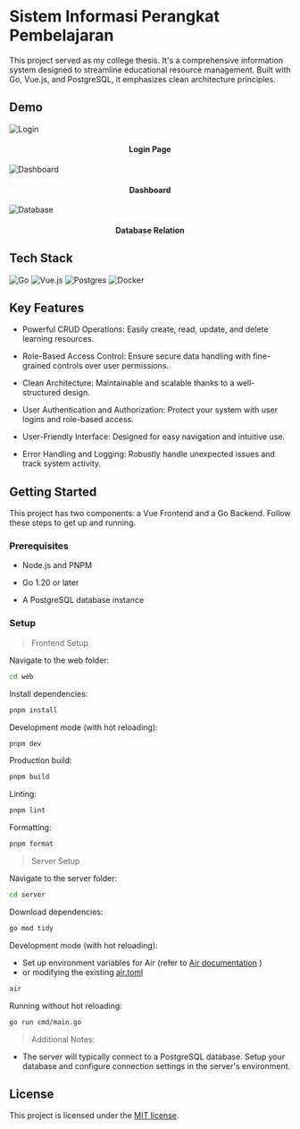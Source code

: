 # Sistem Informasi Perangkat Pembelajaran 

This project served as my college thesis. It's a comprehensive information system designed to streamline educational resource management. Built with Go, Vue.js, and PostgreSQL, it emphasizes clean architecture principles.

## Demo

![Login](https://i.ibb.co/cTg6BnX/Screenshot-2024-02-21-at-20-34-50-Sistem-Informasi-Perangkat-Pembelajaran.png)

<h4 align="center">Login Page</h4>


![Dashboard](https://i.ibb.co/R0Pvh11/Screenshot-2024-02-21-at-20-35-28-Sistem-Informasi-Perangkat-Pembelajaran.png)

<h4 align="center">Dashboard</h4>

![Database](https://i.ibb.co.com/XtrTxLf/syllabify2-public.png)

<h4 align="center">Database Relation</h4>

## Tech Stack

![Go](https://img.shields.io/badge/go-%2300ADD8.svg?style=for-the-badge&logo=go&logoColor=white)
![Vue.js](https://img.shields.io/badge/vuejs-%2335495e.svg?style=for-the-badge&logo=vuedotjs&logoColor=%234FC08D)
![Postgres](https://img.shields.io/badge/postgres-%23316192.svg?style=for-the-badge&logo=postgresql&logoColor=white)
![Docker](https://img.shields.io/badge/docker-%230db7ed.svg?style=for-the-badge&logo=docker&logoColor=white)

## Key Features

* Powerful CRUD Operations: Easily create, read, update, and delete learning resources.

* Role-Based Access Control: Ensure secure data handling with fine-grained controls over user permissions.

* Clean Architecture: Maintainable and scalable thanks to a well-structured design.

* User Authentication and Authorization: Protect your system with user logins and role-based access.

* User-Friendly Interface: Designed for easy navigation and intuitive use.

* Error Handling and Logging: Robustly handle unexpected issues and track system activity.

## Getting Started

This project has two components: a Vue Frontend and a Go Backend. Follow these steps to get up and running.

### Prerequisites

* Node.js and PNPM

* Go 1.20 or later

* A PostgreSQL database instance

### Setup

> Frontend Setup

Navigate to the web folder:

```sh
cd web
```


Install dependencies:

```sh
pnpm install
```

Development mode (with hot reloading):

```sh
pnpm dev
```

Production build:

```sh
pnpm build
```

Linting:

```sh
pnpm lint
```

Formatting:

```sh
pnpm format
```

> Server Setup

Navigate to the server folder:

```sh
cd server
```

Download dependencies:

```sh
go mod tidy
```

Development mode (with hot reloading):

* Set up environment variables for Air (refer to [Air documentation](https://github.com/cosmtrek/air) )
* or modifying the existing [air.toml](https://github.com/latoulicious/SIPP/blob/main/server/.air.toml)

```sh
air
```

Running without hot reloading:

```sh
go run cmd/main.go
```

> Additional Notes:

* The server will typically connect to a PostgreSQL database. Setup your database and configure connection settings in the server's environment.

## License

This project is licensed under the  [MIT license](https://github.com/latoulicious/SIPP/blob/main/LICENSE).